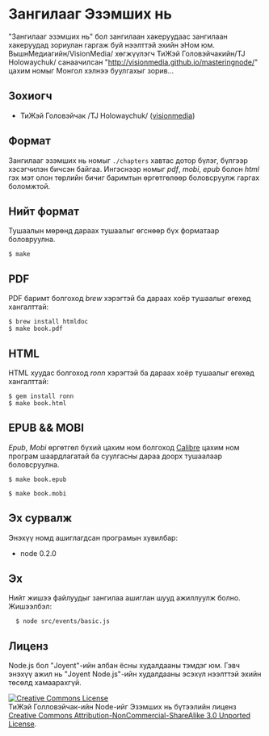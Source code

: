 # Зангилааг Эзэмших нь

 "Зангилааг эзэмших нь" бол зангилаан хакеруудаас зангилаан хакеруудад зориулан гаргаж буй нээлттэй эхийн эНом юм. ВышнМедиагийн/VisionMedia/ хөгжүүлэгч ТиЖэй Головэйчакийн/TJ Holowaychuk/ санаачилсан "http://visionmedia.github.io/masteringnode/" цахим номыг Монгол хэлнээ буулгахыг зорив...

## Зохиогч

 - ТиЖэй Головэйчак /TJ Holowaychuk/ ([visionmedia](http://github.com/visionmedia))

## Формат

 Зангилааг эзэмших нь номыг `./chapters` хавтас дотор бүлэг, бүлгээр хэсэгчилэн бичсэн байгаа. Ингэснээр номыг _pdf_, _mobi_, _epub_ болон _html_ гэх мэт олон төрлийн бичиг баримтын өргөтгөлөөр боловсруулж гаргах боломжтой.

## Нийт формат

Тушаалын мөрөнд дараах тушаалыг өгснөөр бүх форматаар боловруулна.

    $ make

## PDF

PDF баримт болгоход _brew_ хэрэгтэй ба дараах хоёр тушаалыг өгөхөд хангалттай:

    $ brew install htmldoc
    $ make book.pdf

## HTML

HTML хуудас болгоход _ronn_ хэрэгтэй ба дараах хоёр тушаалыг өгөхөд хангалттай:

    $ gem install ronn
    $ make book.html

## EPUB && MOBI

_Epub_, _Mobi_ өргөтгөл бүхий цахим ном болгоход [Calibre](http://calibre-ebook.com/) цахим ном програм шаардлагатай ба суулгасны дараа доорх тушаалаар боловсруулна.

    $ make book.epub
    
    $ make book.mobi

## Эх сурвалж

Энэхүү номд ашиглагдсан програмын хувилбар:

  - node 0.2.0

## Эх

Нийт жишээ файлуудыг зангилаа ашиглан шууд ажиллуулж болно.
Жишээлбэл:

      $ node src/events/basic.js

## Лиценз

Node.js бол "Joyent"-ийн албан ёсны худалдааны тэмдэг юм. Гэвч энэхүү ажил нь "Joyent Node.js"-ийн худалдааны эсэхүл нээлттэй эхийн төсөлд хамаарахгүй.

<a rel="license" href="http://creativecommons.org/licenses/by-nc-sa/3.0/"><img alt="Creative Commons License" style="border-width:0" src="http://creativecommons.org/images/public/somerights20.png" /></a><br /><span xmlns:cc="http://creativecommons.org/ns#" property="cc:attributionName">ТиЖэй Голловэйчак</span>-ийн <span xmlns:dc="http://purl.org/dc/elements/1.1/" href="http://purl.org/dc/dcmitype/Text" property="dc:title" rel="dc:type">Node-ийг Эзэмших нь</span> бүтээлийн лиценз <br/> <a rel="license" href="http://creativecommons.org/licenses/by-nc-sa/3.0/">Creative Commons Attribution-NonCommercial-ShareAlike 3.0 Unported License</a>.
